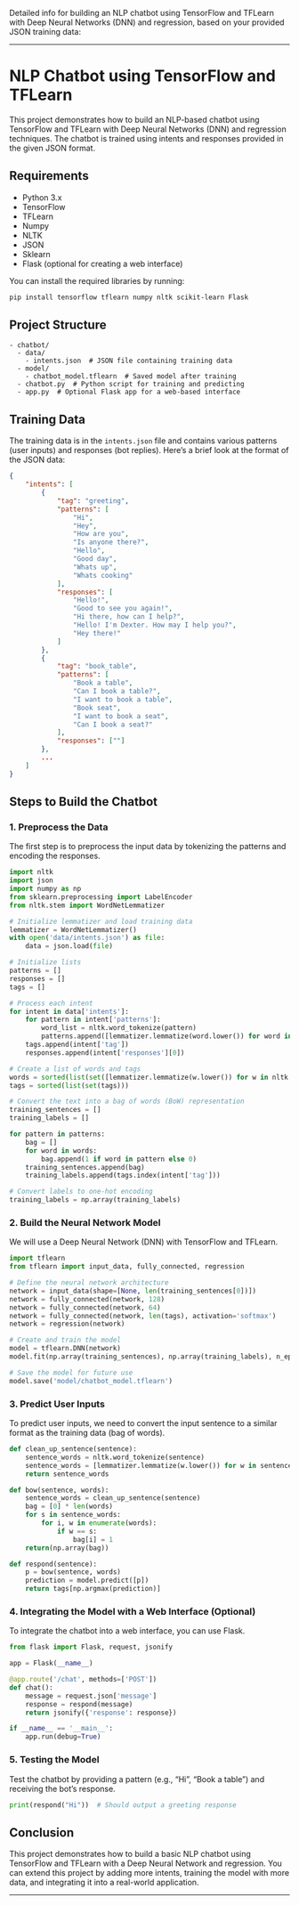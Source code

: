 Detailed info for building an NLP chatbot using TensorFlow and TFLearn with Deep Neural Networks (DNN) and regression, based on your provided JSON training data:

---

# NLP Chatbot using TensorFlow and TFLearn

This project demonstrates how to build an NLP-based chatbot using TensorFlow and TFLearn with Deep Neural Networks (DNN) and regression techniques. The chatbot is trained using intents and responses provided in the given JSON format.

## Requirements

- Python 3.x
- TensorFlow
- TFLearn
- Numpy
- NLTK
- JSON
- Sklearn
- Flask (optional for creating a web interface)

You can install the required libraries by running:

```bash
pip install tensorflow tflearn numpy nltk scikit-learn Flask
```

## Project Structure

```plaintext
- chatbot/
  - data/
    - intents.json  # JSON file containing training data
  - model/
    - chatbot_model.tflearn  # Saved model after training
  - chatbot.py  # Python script for training and predicting
  - app.py  # Optional Flask app for a web-based interface
```

## Training Data

The training data is in the `intents.json` file and contains various patterns (user inputs) and responses (bot replies). Here’s a brief look at the format of the JSON data:

```json
{
    "intents": [
        {
            "tag": "greeting",
            "patterns": [
                "Hi",
                "Hey",
                "How are you",
                "Is anyone there?",
                "Hello",
                "Good day",
                "Whats up",
                "Whats cooking"
            ],
            "responses": [
                "Hello!",
                "Good to see you again!",
                "Hi there, how can I help?",
                "Hello! I'm Dexter. How may I help you?",
                "Hey there!"
            ]
        },
        {
            "tag": "book_table",
            "patterns": [
                "Book a table",
                "Can I book a table?",
                "I want to book a table",
                "Book seat",
                "I want to book a seat",
                "Can I book a seat?"
            ],
            "responses": [""]
        },
        ...
    ]
}
```

## Steps to Build the Chatbot

### 1. Preprocess the Data

The first step is to preprocess the input data by tokenizing the patterns and encoding the responses.

```python
import nltk
import json
import numpy as np
from sklearn.preprocessing import LabelEncoder
from nltk.stem import WordNetLemmatizer

# Initialize lemmatizer and load training data
lemmatizer = WordNetLemmatizer()
with open('data/intents.json') as file:
    data = json.load(file)

# Initialize lists
patterns = []
responses = []
tags = []

# Process each intent
for intent in data['intents']:
    for pattern in intent['patterns']:
        word_list = nltk.word_tokenize(pattern)
        patterns.append([lemmatizer.lemmatize(word.lower()) for word in word_list])
    tags.append(intent['tag'])
    responses.append(intent['responses'][0])

# Create a list of words and tags
words = sorted(list(set([lemmatizer.lemmatize(w.lower()) for w in nltk.corpus.words.words()])))
tags = sorted(list(set(tags)))

# Convert the text into a bag of words (BoW) representation
training_sentences = []
training_labels = []

for pattern in patterns:
    bag = []
    for word in words:
        bag.append(1 if word in pattern else 0)
    training_sentences.append(bag)
    training_labels.append(tags.index(intent['tag']))

# Convert labels to one-hot encoding
training_labels = np.array(training_labels)
```

### 2. Build the Neural Network Model

We will use a Deep Neural Network (DNN) with TensorFlow and TFLearn.

```python
import tflearn
from tflearn import input_data, fully_connected, regression

# Define the neural network architecture
network = input_data(shape=[None, len(training_sentences[0])])
network = fully_connected(network, 128)
network = fully_connected(network, 64)
network = fully_connected(network, len(tags), activation='softmax')
network = regression(network)

# Create and train the model
model = tflearn.DNN(network)
model.fit(np.array(training_sentences), np.array(training_labels), n_epoch=200, batch_size=8, show_metric=True)

# Save the model for future use
model.save('model/chatbot_model.tflearn')
```

### 3. Predict User Inputs

To predict user inputs, we need to convert the input sentence to a similar format as the training data (bag of words).

```python
def clean_up_sentence(sentence):
    sentence_words = nltk.word_tokenize(sentence)
    sentence_words = [lemmatizer.lemmatize(w.lower()) for w in sentence_words]
    return sentence_words

def bow(sentence, words):
    sentence_words = clean_up_sentence(sentence)
    bag = [0] * len(words)
    for s in sentence_words:
        for i, w in enumerate(words):
            if w == s:
                bag[i] = 1
    return(np.array(bag))

def respond(sentence):
    p = bow(sentence, words)
    prediction = model.predict([p])
    return tags[np.argmax(prediction)]
```

### 4. Integrating the Model with a Web Interface (Optional)

To integrate the chatbot into a web interface, you can use Flask.

```python
from flask import Flask, request, jsonify

app = Flask(__name__)

@app.route('/chat', methods=['POST'])
def chat():
    message = request.json['message']
    response = respond(message)
    return jsonify({'response': response})

if __name__ == '__main__':
    app.run(debug=True)
```

### 5. Testing the Model

Test the chatbot by providing a pattern (e.g., “Hi”, “Book a table”) and receiving the bot’s response.

```python
print(respond("Hi"))  # Should output a greeting response
```

## Conclusion

This project demonstrates how to build a basic NLP chatbot using TensorFlow and TFLearn with a Deep Neural Network and regression. You can extend this project by adding more intents, training the model with more data, and integrating it into a real-world application.

---
